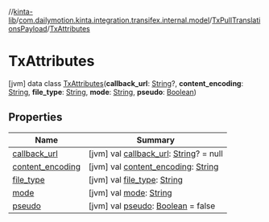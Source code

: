 //[kinta-lib](../../../../index.md)/[com.dailymotion.kinta.integration.transifex.internal.model](../../index.md)/[TxPullTranslationsPayload](../index.md)/[TxAttributes](index.md)



# TxAttributes  
 [jvm] data class [TxAttributes](index.md)(**callback_url**: [String](https://kotlinlang.org/api/latest/jvm/stdlib/kotlin/-string/index.html)?, **content_encoding**: [String](https://kotlinlang.org/api/latest/jvm/stdlib/kotlin/-string/index.html), **file_type**: [String](https://kotlinlang.org/api/latest/jvm/stdlib/kotlin/-string/index.html), **mode**: [String](https://kotlinlang.org/api/latest/jvm/stdlib/kotlin/-string/index.html), **pseudo**: [Boolean](https://kotlinlang.org/api/latest/jvm/stdlib/kotlin/-boolean/index.html))   


## Properties  
  
|  Name |  Summary | 
|---|---|
| <a name="com.dailymotion.kinta.integration.transifex.internal.model/TxPullTranslationsPayload.TxAttributes/callback_url/#/PointingToDeclaration/"></a>[callback_url](callback_url.md)| <a name="com.dailymotion.kinta.integration.transifex.internal.model/TxPullTranslationsPayload.TxAttributes/callback_url/#/PointingToDeclaration/"></a> [jvm] val [callback_url](callback_url.md): [String](https://kotlinlang.org/api/latest/jvm/stdlib/kotlin/-string/index.html)? = null   <br>|
| <a name="com.dailymotion.kinta.integration.transifex.internal.model/TxPullTranslationsPayload.TxAttributes/content_encoding/#/PointingToDeclaration/"></a>[content_encoding](content_encoding.md)| <a name="com.dailymotion.kinta.integration.transifex.internal.model/TxPullTranslationsPayload.TxAttributes/content_encoding/#/PointingToDeclaration/"></a> [jvm] val [content_encoding](content_encoding.md): [String](https://kotlinlang.org/api/latest/jvm/stdlib/kotlin/-string/index.html)   <br>|
| <a name="com.dailymotion.kinta.integration.transifex.internal.model/TxPullTranslationsPayload.TxAttributes/file_type/#/PointingToDeclaration/"></a>[file_type](file_type.md)| <a name="com.dailymotion.kinta.integration.transifex.internal.model/TxPullTranslationsPayload.TxAttributes/file_type/#/PointingToDeclaration/"></a> [jvm] val [file_type](file_type.md): [String](https://kotlinlang.org/api/latest/jvm/stdlib/kotlin/-string/index.html)   <br>|
| <a name="com.dailymotion.kinta.integration.transifex.internal.model/TxPullTranslationsPayload.TxAttributes/mode/#/PointingToDeclaration/"></a>[mode](mode.md)| <a name="com.dailymotion.kinta.integration.transifex.internal.model/TxPullTranslationsPayload.TxAttributes/mode/#/PointingToDeclaration/"></a> [jvm] val [mode](mode.md): [String](https://kotlinlang.org/api/latest/jvm/stdlib/kotlin/-string/index.html)   <br>|
| <a name="com.dailymotion.kinta.integration.transifex.internal.model/TxPullTranslationsPayload.TxAttributes/pseudo/#/PointingToDeclaration/"></a>[pseudo](pseudo.md)| <a name="com.dailymotion.kinta.integration.transifex.internal.model/TxPullTranslationsPayload.TxAttributes/pseudo/#/PointingToDeclaration/"></a> [jvm] val [pseudo](pseudo.md): [Boolean](https://kotlinlang.org/api/latest/jvm/stdlib/kotlin/-boolean/index.html) = false   <br>|

